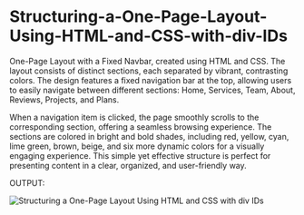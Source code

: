 # Structuring-a-One-Page-Layout-Using-HTML-and-CSS-with-div-IDs
One-Page Layout with a Fixed Navbar, created using HTML and CSS. The layout consists of distinct sections, each separated by vibrant, contrasting colors. The design features a fixed navigation bar at the top, allowing users to easily navigate between different sections: Home, Services, Team, About, Reviews, Projects, and Plans.

When a navigation item is clicked, the page smoothly scrolls to the corresponding section, offering a seamless browsing experience. The sections are colored in bright and bold shades, including red, yellow, cyan, lime green, brown, beige, and six more dynamic colors for a visually engaging experience. This simple yet effective structure is perfect for presenting content in a clear, organized, and user-friendly way.

OUTPUT:

![Structuring a One-Page Layout Using HTML and CSS with div IDs](https://github.com/user-attachments/assets/ededeed8-5e9b-4fa9-8a1e-333cb3618d4e)


